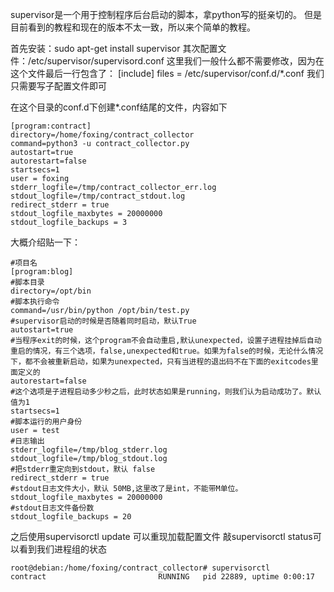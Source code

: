 supervisor是一个用于控制程序后台启动的脚本，拿python写的挺亲切的。
但是目前看到的教程和现在的版本不太一致，所以来个简单的教程。

首先安装：sudo apt-get install supervisor
其次配置文件：/etc/supervisor/supervisord.conf
这里我们一般什么都不需要修改，因为在这个文件最后一行包含了：
[include]
files = /etc/supervisor/conf.d/*.conf
我们只需要写子配置文件即可

在这个目录的conf.d下创建*.conf结尾的文件，内容如下
```
[program:contract]
directory=/home/foxing/contract_collector
command=python3 -u contract_collector.py
autostart=true
autorestart=false
startsecs=1
user = foxing
stderr_logfile=/tmp/contract_collector_err.log
stdout_logfile=/tmp/contract_stdout.log
redirect_stderr = true
stdout_logfile_maxbytes = 20000000
stdout_logfile_backups = 3
```
大概介绍贴一下：
```
#项目名
[program:blog]
#脚本目录
directory=/opt/bin
#脚本执行命令
command=/usr/bin/python /opt/bin/test.py
#supervisor启动的时候是否随着同时启动，默认True
autostart=true
#当程序exit的时候，这个program不会自动重启,默认unexpected，设置子进程挂掉后自动重启的情况，有三个选项，false,unexpected和true。如果为false的时候，无论什么情况下，都不会被重新启动，如果为unexpected，只有当进程的退出码不在下面的exitcodes里面定义的
autorestart=false
#这个选项是子进程启动多少秒之后，此时状态如果是running，则我们认为启动成功了。默认值为1
startsecs=1
#脚本运行的用户身份 
user = test
#日志输出 
stderr_logfile=/tmp/blog_stderr.log 
stdout_logfile=/tmp/blog_stdout.log 
#把stderr重定向到stdout，默认 false
redirect_stderr = true
#stdout日志文件大小，默认 50MB,这里改了是int，不能带M单位。
stdout_logfile_maxbytes = 20000000
#stdout日志文件备份数
stdout_logfile_backups = 20
```
之后使用supervisorctl update 可以重现加载配置文件
敲supervisorctl status可以看到我们进程组的状态
```
root@debian:/home/foxing/contract_collector# supervisorctl 
contract                         RUNNING   pid 22889, uptime 0:00:17
```